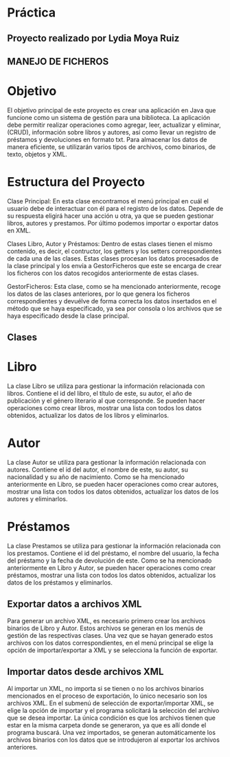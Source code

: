 # Práctica

## Proyecto realizado por Lydia Moya Ruiz

## MANEJO DE FICHEROS

# Objetivo

El objetivo principal de este proyecto es crear una aplicación en Java que funcione como un sistema de gestión para una biblioteca. La aplicación debe permitir realizar operaciones como agregar, leer, actualizar y eliminar,(CRUD), información sobre libros y autores, así como llevar un registro de préstamos y devoluciones en formato txt. Para almacenar los datos de manera eficiente, se utilizarán varios tipos de archivos, como binarios, de texto, objetos y XML.

# Estructura del Proyecto

Clase Principal: En esta clase encontramos el menú principal en cuál el usuario debe de interactuar con él para el registro de los datos. Depende de su respuesta eligirá hacer una acción u otra, ya que se pueden gestionar libros, autores y prestamos. Por último podemos importar o exportar datos en XML.

Clases Libro, Autor y Préstamos: Dentro de estas clases tienen el mismo contenido, es decir, el contructor, los getters y los setters correspondientes de cada una de las clases. Estas clases procesan los datos procesados de la clase principal y los envía a GestorFicheros que este se encarga de crear los ficheros con los datos recogidos anteriormente de estas clases.

GestorFicheros: Esta clase, como se ha mencionado anteriormente, recoge los datos de las clases anteriores, por lo que genera los ficheros correspondientes y devuélve de forma correcta los datos insertados en el método que se haya especificado, ya sea por consola o los archivos que se haya especificado desde la clase principal.

## Clases

# Libro

La clase Libro se utiliza para gestionar la información relacionada con libros. Contiene el id del libro, el título de este, su autor, el año de publicación y el género literario al que corresponde. Se pueden hacer operaciones como crear libros, mostrar una lista con todos los datos obtenidos, actualizar los datos de los libros y eliminarlos.

# Autor

La clase Autor se utiliza para gestionar la información relacionada con autores. Contiene el id del autor, el nombre de este, su autor, su nacionalidad y su año de nacimiento. Como se ha mencionado anteriormente en Libro, se pueden hacer operaciones como crear autores, mostrar una lista con todos los datos obtenidos, actualizar los datos de los autores y eliminarlos.

# Préstamos

La clase Prestamos se utiliza para gestionar la información relacionada con los prestamos. Contiene el id del préstamo, el nombre del usuario, la fecha del préstamo y la fecha de devolución de este. Como se ha mencionado anteriormente en Libro y Autor, se pueden hacer operaciones como crear préstamos, mostrar una lista con todos los datos obtenidos, actualizar los datos de los préstamos y eliminarlos.

## Exportar datos a archivos XML

Para generar un archivo XML, es necesario primero crear los archivos binarios de Libro y Autor. Estos archivos se generan en los menús de gestión de las respectivas clases. Una vez que se hayan generado estos archivos con los datos correspondientes, en el menú principal se elige la opción de importar/exportar a XML y se selecciona la función de exportar.

## Importar datos desde archivos XML

Al importar un XML, no importa si se tienen o no los archivos binarios mencionados en el proceso de exportación, lo único necesario son los archivos XML. En el submenú de selección de exportar/importar XML, se elige la opción de importar y el programa solicitará la selección del archivo que se desea importar. La única condición es que los archivos tienen que estar en la misma carpeta donde se generaron, ya que es allí donde el programa buscará. Una vez importados, se generan automáticamente los archivos binarios con los datos que se introdujeron al exportar los archivos anteriores.